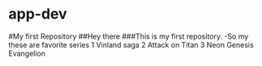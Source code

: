 # app-dev
#My first Repository
##Hey there
###This is my first repository. 
-So my these are favorite series
1 Vinland saga
2 Attack on Titan
3 Neon Genesis Evangelion
